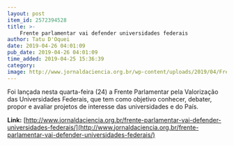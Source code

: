 ```yaml
---
layout: post
item_id: 2572394528
title: >-
    Frente parlamentar vai defender universidades federais
author: Tatu D'Oquei
date: 2019-04-26 04:01:09
pub_date: 2019-04-26 04:01:09
time_added: 2019-04-25 15:36:39
category: 
image: http://www.jornaldaciencia.org.br/wp-content/uploads/2019/04/Frente-parlamentar-pela-valorizacao-das-Universidades-Federais.jpg
---
```


Foi lançada nesta quarta-feira (24) a Frente Parlamentar pela Valorização das Universidades Federais, que tem como objetivo conhecer, debater, propor e avaliar projetos de interesse das universidades e do País.

**Link:** [http://www.jornaldaciencia.org.br/frente-parlamentar-vai-defender-universidades-federais/](http://www.jornaldaciencia.org.br/frente-parlamentar-vai-defender-universidades-federais/)

